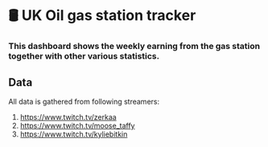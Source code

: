# 🛢️ UK Oil gas station tracker
### This dashboard shows the weekly earning from the gas station together with other various statistics. 

## Data
All data is gathered from following streamers: 
1. https://www.twitch.tv/zerkaa
2. https://www.twitch.tv/moose_taffy
3. https://www.twitch.tv/kyliebitkin
